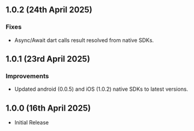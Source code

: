 ## 1.0.2 (24th April 2025)
### Fixes
* Async/Await dart calls result resolved from native SDKs.

## 1.0.1 (23rd April 2025)
### Improvements
* Updated android (0.0.5) and iOS (1.0.2) native SDKs to latest versions.

## 1.0.0 (16th April 2025)

* Initial Release